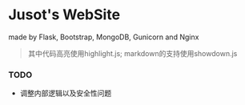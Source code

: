 # Jusot's WebSite

made by Flask, Bootstrap, MongoDB, Gunicorn and Nginx

> 其中代码高亮使用highlight.js; markdown的支持使用showdown.js

### TODO
* 调整内部逻辑以及安全性问题
